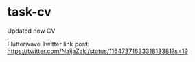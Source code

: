 # task-cv
Updated new CV

Flutterwave Twitter link post:  https://twitter.com/NaijaZaki/status/1164737163331813381?s=19
